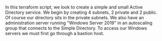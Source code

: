 In this terraform script, we look to create a simple and small Active Directory service.
We begin by creating 4 subnets, 2 private and 2 public. Of course our directory sits in the private subnets.
We also have an administration server running "Windows Server 2019" in an autoscaling group that connects to the Simple Directory. 
To access our Windows servers we must first go through a bastion host.
